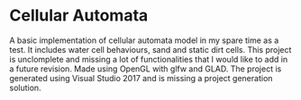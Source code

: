 # Cellular Automata
A basic implementation of cellular automata model in my spare time as a test. It includes water cell behaviours, sand and static dirt cells.
This project is unclomplete and missing a lot of functionalities that I would like to add in a future revision.
Made using OpenGL with glfw and GLAD. The project is generated using Visual Studio 2017 and is missing a project generation solution.
